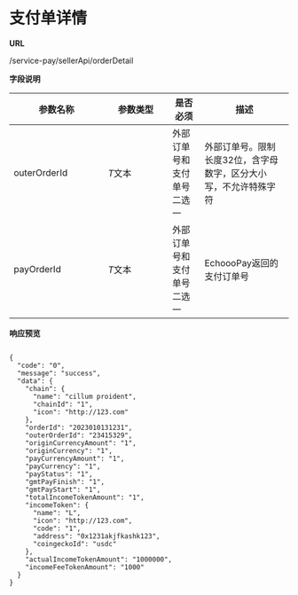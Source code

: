 # 支付单详情

**URL**

/service-pay/sellerApi/orderDetail

**字段说明**

<table><thead><tr><th width="154">参数名称</th><th width="100">参数类型</th><th>是否必须</th><th>描述</th></tr></thead><tbody><tr><td>outerOrderId</td><td><em>T</em>文本</td><td>外部订单号和支付单号二选一</td><td>外部订单号。限制长度32位，含字母数字，区分大小写，不允许特殊字符</td></tr><tr><td>payOrderId</td><td><em>T</em>文本</td><td>外部订单号和支付单号二选一</td><td>EchoooPay返回的支付订单号</td></tr></tbody></table>

**响应预览**

```

{
  "code": "0",
  "message": "success",
  "data": {
    "chain": {
      "name": "cillum proident",
      "chainId": "1",
      "icon": "http://123.com"
    },
    "orderId": "2023010131231",
    "outerOrderId": "23415329",
    "originCurrencyAmount": "1",
    "originCurrency": "1",
    "payCurrencyAmount": "1",
    "payCurrency": "1",
    "payStatus": "1",
    "gmtPayFinish": "1",
    "gmtPayStart": "1",
    "totalIncomeTokenAmount": "1",
    "incomeToken": {
      "name": "L",
      "icon": "http://123.com",
      "code": "1",
      "address": "0x1231akjfkashk123",
      "coingeckoId": "usdc"
    },
    "actualIncomeTokenAmount": "1000000",
    "incomeFeeTokenAmount": "1000"
  }
}
```
